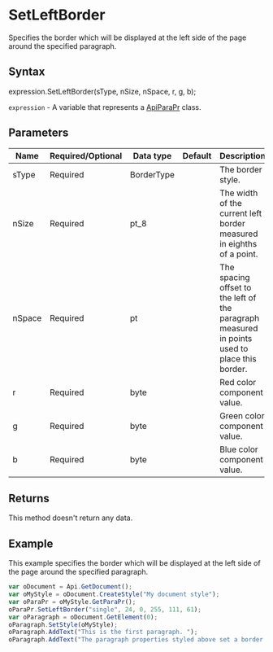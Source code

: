 # SetLeftBorder

Specifies the border which will be displayed at the left side of the page around the specified paragraph.

## Syntax

expression.SetLeftBorder(sType, nSize, nSpace, r, g, b);

`expression` - A variable that represents a [ApiParaPr](../ApiParaPr.md) class.

## Parameters

| **Name** | **Required/Optional** | **Data type** | **Default** | **Description** |
| ------------- | ------------- | ------------- | ------------- | ------------- |
| sType | Required | BorderType |  | The border style. |
| nSize | Required | pt_8 |  | The width of the current left border measured in eighths of a point. |
| nSpace | Required | pt |  | The spacing offset to the left of the paragraph measured in points used to place this border. |
| r | Required | byte |  | Red color component value. |
| g | Required | byte |  | Green color component value. |
| b | Required | byte |  | Blue color component value. |

## Returns

This method doesn't return any data.

## Example

This example specifies the border which will be displayed at the left side of the page around the specified paragraph.

```javascript
var oDocument = Api.GetDocument();
var oMyStyle = oDocument.CreateStyle("My document style");
var oParaPr = oMyStyle.GetParaPr();
oParaPr.SetLeftBorder("single", 24, 0, 255, 111, 61);
var oParagraph = oDocument.GetElement(0);
oParagraph.SetStyle(oMyStyle);
oParagraph.AddText("This is the first paragraph. ");
oParagraph.AddText("The paragraph properties styled above set a border at its left side.");
```
